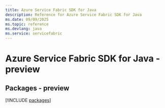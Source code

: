 ```yaml
---
title: Azure Service Fabric SDK for Java
description: Reference for Azure Service Fabric SDK for Java
ms.date: 09/09/2025
ms.topic: reference
ms.devlang: java
ms.service: servicefabric
---
```

# Azure Service Fabric SDK for Java - preview
## Packages - preview
[!INCLUDE [packages](service-fabric-index.md)]